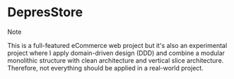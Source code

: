 # DepresStore

> [!NOTE]
> This is a full-featured eCommerce web project but it's also an experimental project where I apply domain-driven design (DDD) and combine a modular monolithic structure with clean architecture and vertical slice architecture. Therefore, not everything should be applied in a real-world project.
